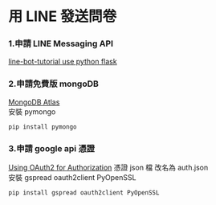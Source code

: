 # 用 LINE 發送問卷
### 1.申請 LINE Messaging API
[line-bot-tutorial use python flask](https://github.com/twtrubiks/line-bot-tutorial)
### 2.申請免費版 mongoDB
[MongoDB Atlas](https://www.mongodb.com/cloud/atlas) \
安裝 pymongo
```
pip install pymongo
```
### 3.申請 google api 憑證
[Using OAuth2 for Authorization](http://gspread.readthedocs.io/en/latest/oauth2.html)
憑證 json 檔 改名為 auth.json \
安裝 gspread oauth2client PyOpenSSL
```
pip install gspread oauth2client PyOpenSSL
```